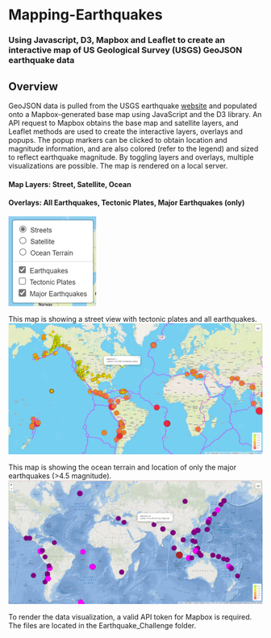# Mapping-Earthquakes
### Using Javascript, D3, Mapbox and Leaflet to create an interactive map of US Geological Survey (USGS) GeoJSON earthquake data

## Overview

GeoJSON data is pulled from the USGS earthquake [website](https://earthquake.usgs.gov/earthquakes/feed/v1.0/geojson.php) and populated onto a Mapbox-generated base map using JavaScript and the D3 library.  An API request to Mapbox obtains the base map and satellite layers, and Leaflet methods are used to create the interactive layers, overlays and popups.  The popup markers can be clicked to obtain location and magnitude information, and are also colored (refer to the legend) and sized to reflect earthquake magnitude.  By toggling layers and overlays, multiple visualizations are possible.  The map is rendered on a local server.

#### Map Layers: Street, Satellite, Ocean
#### Overlays: All Earthquakes, Tectonic Plates, Major Earthquakes (only)
![controls](/Earthquake_Challenge/static/leaflet_controls.png)

This map is showing a street view with tectonic plates and all earthquakes.
![map](/Earthquake_Challenge/static/map.png)

This map is showing the ocean terrain and location of only the major earthquakes (>4.5 magnitude).
![map](/Earthquake_Challenge/static/ocean_overlay.png)


To render the data visualization, a valid API token for Mapbox is required.  The files are located in the Earthquake_Challenge folder.
